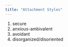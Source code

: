 ```yaml
---
title: "Attachment Styles"
---
```

1) secure
2) anxious-ambivalent
3) avoidant
4) disorganized/disoriented

